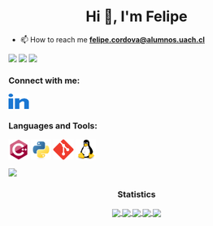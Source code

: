 <h1 align="center">Hi 👋, I'm Felipe</h1>

- 📫 How to reach me **felipe.cordova@alumnos.uach.cl**

<div> <a href="https://www.linkedin.com/in/www.linkedin.com/in/fcordovav" target="_blank"><img src="https://img.shields.io/badge/LinkedIn-0077B5?style=for-the-badge&logo=linkedin&logoColor=white" target="_blank"></a>
<a href="https://github.com/fcordovav" target="_blank"><img src="https://img.shields.io/badge/GitHub-100000?style=for-the-badge&logo=github&logoColor=white" target="_blank"></a>
<a href = "mailto:felipe.cordova@alumnos.uach.cl"><img src="https://img.shields.io/badge/-Gmail-%23333?style=for-the-badge&logo=gmail&logoColor=white" target="_blank"></a>
</div><h3 align="left">Connect with me:</h3>
<p align="left">
<a href="https://www.linkedin.com/in/fcordovav/" target="blank"><img align="center" src="https://raw.githubusercontent.com/teamedwardforever/Readme-Generator/71f25dd8b98329b168142a6b782a107b75eab178/svg/Social/linked-in-alt.svg" alt="www.linkedin.com/in/fcordovav" height="30" width="40" /></a></p>

<h3 align="left">Languages and Tools:</h3>
<p align="left">
<img src="https://raw.githubusercontent.com/teamedwardforever/Readme-Generator/71f25dd8b98329b168142a6b782a107b75eab178/svg/Skills/Languages/cplusplus-original.svg" alt="CPP" width="40" height="40"/>
<img src="https://raw.githubusercontent.com/teamedwardforever/Readme-Generator/71f25dd8b98329b168142a6b782a107b75eab178/svg/Skills/Languages/python-original.svg" alt="Python" width="40" height="40"/>
<img src="https://raw.githubusercontent.com/teamedwardforever/Readme-Generator/71f25dd8b98329b168142a6b782a107b75eab178/svg/Skills/Other/git-scm-icon.svg" alt="Git" width="40" height="40"/>
<img src="https://raw.githubusercontent.com/teamedwardforever/Readme-Generator/71f25dd8b98329b168142a6b782a107b75eab178/svg/Skills/Other/linux-original.svg" alt="Linux" width="40" height="40"/>
</p>

<img src="https://user-images.githubusercontent.com/73097560/115834477-dbab4500-a447-11eb-908a-139a6edaec5c.gif"><h3 align="center">Statistics</h3>
<div align="center">
<a href="https://github.com/fcordovav">
<img align="center" src="http://github-profile-summary-cards.vercel.app/api/cards/stats?username=fcordovav&theme=2077" height="180em" />
<img align="center" src="http://github-profile-summary-cards.vercel.app/api/cards/most-commit-language?username=fcordovav&theme=2077" height="180em" />
<img align="center" src="http://github-profile-summary-cards.vercel.app/api/cards/repos-per-language?username=fcordovav&theme=2077" height="180em" />
<img align="center" src="http://github-profile-summary-cards.vercel.app/api/cards/productive-time?username=fcordovav&theme=2077" height="180em" />
<img align="center" src="http://github-profile-summary-cards.vercel.app/api/cards/profile-details?username=fcordovav&theme=2077" height="180em" />
</div>
